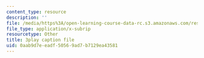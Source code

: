 ```yaml
---
content_type: resource
description: ''
file: /media/https%3A/open-learning-course-data-rc.s3.amazonaws.com/res-tll-005-how-to-speak-january-iap-2018/0aab9d7eeadf50569ad7b7129ea43581_Unzc731iCUY.vtt
file_type: application/x-subrip
resourcetype: Other
title: 3play caption file
uid: 0aab9d7e-eadf-5056-9ad7-b7129ea43581
---
```

